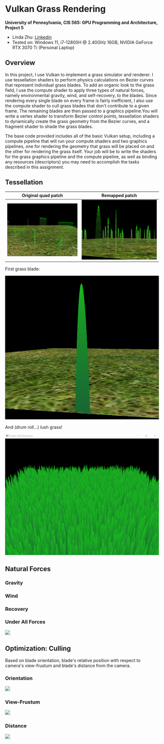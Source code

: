 Vulkan Grass Rendering
==================================

**University of Pennsylvania, CIS 565: GPU Programming and Architecture, Project 5**

* Linda Zhu: [Linkedin](https://www.linkedin.com/in/lindadaism/)
* Tested on: Windows 11, i7-12800H @ 2.40GHz 16GB, NVIDIA GeForce RTX 3070 Ti (Personal Laptop)

## Overview

In this project, I use Vulkan to implement a grass simulator and renderer. I use tessellation shaders to perform physics calculations on Bezier curves that represent individual grass blades. To add an organic look to the grass field, I use the compute shader to apply three types of natural forces, namely environmental gravity, wind, and self-recovery, to the blades. Since rendering every single blade on every frame is fairly inefficient, I also use the compute shader to cull grass blades that don't contribute to a given frame. The remaining blades are then passed to a graphics pipeline.You will write a vertex shader to transform Bezier control points, tessellation shaders to dynamically create the grass geometry from the Bezier curves, and a fragment shader to shade the grass blades.

The base code provided includes all of the basic Vulkan setup, including a compute pipeline that will run your compute shaders and two graphics pipelines, one for rendering the geometry that grass will be placed on and the other for rendering the grass itself. Your job will be to write the shaders for the grass graphics pipeline and the compute pipeline, as well as binding any resources (descriptors) you may need to accomplish the tasks described in this assignment.

## Tessellation

 Original quad patch | Remapped patch |
|---|---
![](/img/results/quadPatch.png) | ![](/img/results/remappedPatch.png)

First grass blade:

![](/img/results/firstBlade.png)

And (drum roll...) lush grass!

![](/img/results/lushGrass.png)

## Natural Forces
### Gravity
### Wind
### Recovery
### Under All Forces
![](/img/results/underAllForces.gif)

## Optimization: Culling
Based on blade orientation, blade's relative position with respect to camera's view-frustum and blade's distance from the camera.

### Orientation
![](/img/results/orientCulling.gif)

### View-Frustum
![](/img/results/frustumCulling.gif)

### Distance
![](/img/results/distCulling.gif)